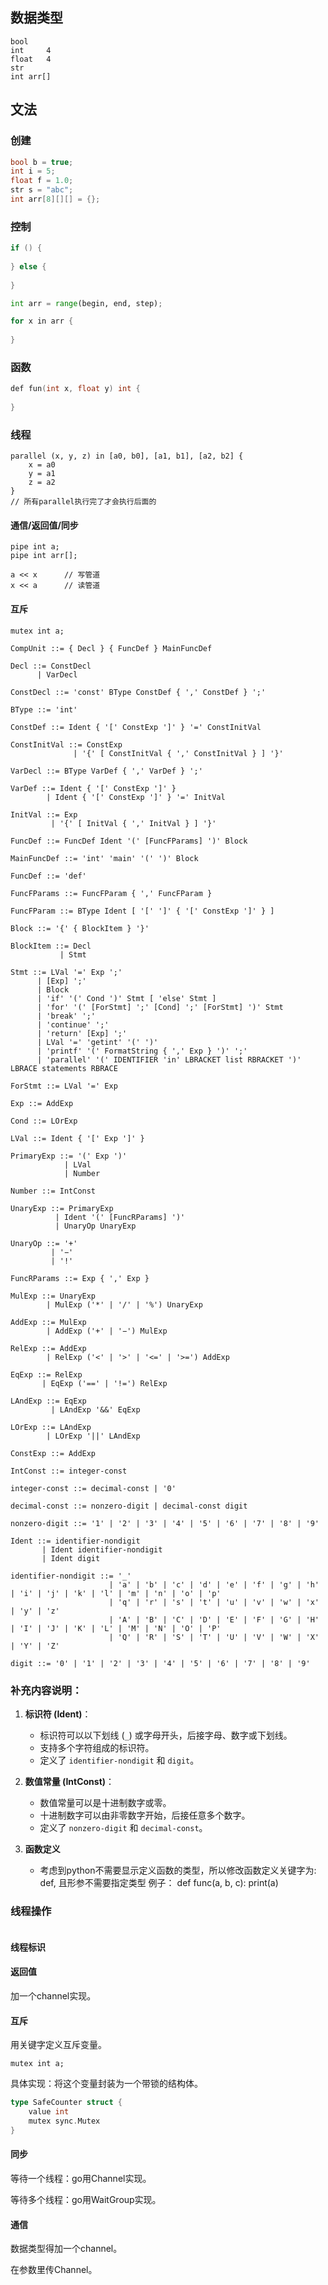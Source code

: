## 数据类型

```
bool
int		4
float	4
str
int arr[]
```

## 文法

### 创建

```c
bool b = true;
int i = 5;
float f = 1.0;
str s = "abc";
int arr[8][][] = {};
```

### 控制

```c
if () {
    
} else {
    
}
```

```python
int arr = range(begin, end, step);
```

```c
for x in arr {
    
}
```

### 函数

```c
def fun(int x, float y) int {
    
}
```

### 线程

```
parallel (x, y, z) in [a0, b0], [a1, b1], [a2, b2] {
	x = a0
	y = a1
	z = a2
}
// 所有parallel执行完了才会执行后面的
```

#### 通信/返回值/同步

```
pipe int a;
pipe int arr[];

a << x		// 写管道
x << a		// 读管道
```

#### 互斥

```
mutex int a;
```





```bnf
CompUnit ::= { Decl } { FuncDef } MainFuncDef

Decl ::= ConstDecl
      | VarDecl

ConstDecl ::= 'const' BType ConstDef { ',' ConstDef } ';'

BType ::= 'int'

ConstDef ::= Ident { '[' ConstExp ']' } '=' ConstInitVal

ConstInitVal ::= ConstExp
              | '{' [ ConstInitVal { ',' ConstInitVal } ] '}'

VarDecl ::= BType VarDef { ',' VarDef } ';'

VarDef ::= Ident { '[' ConstExp ']' }
        | Ident { '[' ConstExp ']' } '=' InitVal

InitVal ::= Exp
         | '{' [ InitVal { ',' InitVal } ] '}'

FuncDef ::= FuncDef Ident '(' [FuncFParams] ')' Block

MainFuncDef ::= 'int' 'main' '(' ')' Block

FuncDef ::= 'def'

FuncFParams ::= FuncFParam { ',' FuncFParam }

FuncFParam ::= BType Ident [ '[' ']' { '[' ConstExp ']' } ]

Block ::= '{' { BlockItem } '}'

BlockItem ::= Decl
           | Stmt

Stmt ::= LVal '=' Exp ';'
      | [Exp] ';'
      | Block
      | 'if' '(' Cond ')' Stmt [ 'else' Stmt ]
      | 'for' '(' [ForStmt] ';' [Cond] ';' [ForStmt] ')' Stmt
      | 'break' ';'
      | 'continue' ';'
      | 'return' [Exp] ';'
      | LVal '=' 'getint' '(' ')'
      | 'printf' '(' FormatString { ',' Exp } ')' ';'
      | 'parallel' '(' IDENTIFIER 'in' LBRACKET list RBRACKET ')' LBRACE statements RBRACE

ForStmt ::= LVal '=' Exp

Exp ::= AddExp

Cond ::= LOrExp

LVal ::= Ident { '[' Exp ']' }

PrimaryExp ::= '(' Exp ')'
            | LVal
            | Number

Number ::= IntConst

UnaryExp ::= PrimaryExp
          | Ident '(' [FuncRParams] ')'
          | UnaryOp UnaryExp

UnaryOp ::= '+'
         | '−'
         | '!'

FuncRParams ::= Exp { ',' Exp }

MulExp ::= UnaryExp
        | MulExp ('*' | '/' | '%') UnaryExp

AddExp ::= MulExp
        | AddExp ('+' | '−') MulExp

RelExp ::= AddExp
        | RelExp ('<' | '>' | '<=' | '>=') AddExp

EqExp ::= RelExp
       | EqExp ('==' | '!=') RelExp

LAndExp ::= EqExp
         | LAndExp '&&' EqExp

LOrExp ::= LAndExp
        | LOrExp '||' LAndExp

ConstExp ::= AddExp

IntConst ::= integer-const

integer-const ::= decimal-const | '0'

decimal-const ::= nonzero-digit | decimal-const digit

nonzero-digit ::= '1' | '2' | '3' | '4' | '5' | '6' | '7' | '8' | '9'

Ident ::= identifier-nondigit
       | Ident identifier-nondigit
       | Ident digit

identifier-nondigit ::= '_'
                      | 'a' | 'b' | 'c' | 'd' | 'e' | 'f' | 'g' | 'h' | 'i' | 'j' | 'k' | 'l' | 'm' | 'n' | 'o' | 'p'
                      | 'q' | 'r' | 's' | 't' | 'u' | 'v' | 'w' | 'x' | 'y' | 'z'
                      | 'A' | 'B' | 'C' | 'D' | 'E' | 'F' | 'G' | 'H' | 'I' | 'J' | 'K' | 'L' | 'M' | 'N' | 'O' | 'P'
                      | 'Q' | 'R' | 'S' | 'T' | 'U' | 'V' | 'W' | 'X' | 'Y' | 'Z'

digit ::= '0' | '1' | '2' | '3' | '4' | '5' | '6' | '7' | '8' | '9'
```

### 补充内容说明：
1. **标识符 (Ident)**：
   - 标识符可以以下划线 (`_`) 或字母开头，后接字母、数字或下划线。
   - 支持多个字符组成的标识符。
   - 定义了 `identifier-nondigit` 和 `digit`。

2. **数值常量 (IntConst)**：
   - 数值常量可以是十进制数字或零。
   - 十进制数字可以由非零数字开始，后接任意多个数字。
   - 定义了 `nonzero-digit` 和 `decimal-const`。


3. **函数定义**
   - 考虑到python不需要显示定义函数的类型，所以修改函数定义关键字为: def, 且形参不需要指定类型
     例子：
     def func(a, b, c):
        print(a)

### 线程操作

```

```



#### 线程标识

#### 返回值

加一个channel实现。

#### 互斥

用关键字定义互斥变量。

```
mutex int a;
```

具体实现：将这个变量封装为一个带锁的结构体。

```go
type SafeCounter struct {
	value int
	mutex sync.Mutex
}
```

#### 同步

等待一个线程：go用Channel实现。



等待多个线程：go用WaitGroup实现。

#### 通信

数据类型得加一个channel。

在参数里传Channel。


